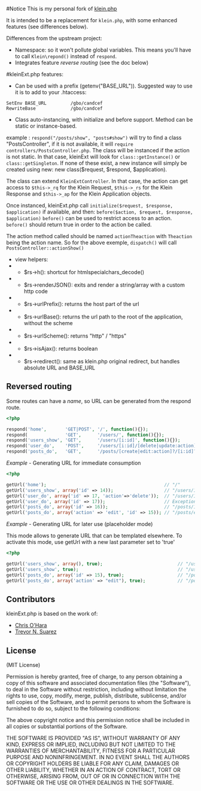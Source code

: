 #Notice
This is my personal fork of [klein.php](https://github.com/chriso/klein.php)

It is intended to be a replacement for ```klein.php```, with some enhanced features (see differences below).

Differences from the upstream project:

* Namespace: so it won't pollute global variables. This means you'll have to call `Klein\repond()` instead of `respond`.
* Integrates feature *reverse routing* (see the doc below)


#kleinExt.php
features:
* Can be used with a prefix (getenv("BASE_URL")).
Suggested way to use it is to add to your .htaccess:
```
SetEnv BASE_URL         /gbo/candcef
RewriteBase             /gbo/candcef
```

* Class auto-instancing, with initialize and before support. Method can be static or instance-based.

example : ```respond("/posts/show", "posts#show")```
will try to find a class "PostsController", if it is not available, it will ```require``` ```controllers/PostsController.php```.
The class will be instanced if the action is not static. In that case, kleinExt will look for ```class::getInstance()``` or ```class::getSingleton```. If none of these exist, a new instance will simply be created using new: new class($request, $respond, $application).

The class can extend ```KleinExtController```. In that case, the action can get access to ```$this->_rq``` for the Klein Request, ```$this->_rs``` for the Klein Response and ```$this->_ap``` for the Klein Application objects.

Once instanced, kleinExt.php call ```initialize($request, $response, $application)``` if available, and then:
```before($action, $request, $response, $application)```
```before()``` can be used to restrict access to an action. ```before()``` should return true in order to the action be called.

The action method called should be named ```actionTheaction``` with ```Theaction``` being the action name.
So for the above exemple, ```dispatch()``` will call ```PostsController::actionShow()```


* view helpers:
* *  $rs->h(): shortcut for htmlspecialchars_decode()
* *  $rs->renderJSON(): exits and render a string/array with a custom http code
* *  $rs->urlPrefix(): returns the host part of the url
* *  $rs->urlBase(): returns the url path to the root of the application, without the scheme
* *  $rs->urlScheme(): returns "http" / "https"
* *  $rs->isAjax(): returns boolean
* *  $rs->redirect(): same as klein.php original redirect, but handles absolute URL and BASE_URL



## Reversed routing

Some routes can have a *name*, so URL can be generated from the respond route.
```php
<?php

respond('home',       'GET|POST', '/', function(){});
respond(              'GET',      '/users/', function(){});
respond('users_show', 'GET',      '/users/[i:id]', function(){});
respond('user_do',    'POST',     '/users/[i:id]/[delete|update:action]', function(){});
respond('posts_do',   'GET',      '/posts/[create|edit:action]?/[i:id]?', function(){});
```

*Example* - Generating URL for immediate consumption

```php
<?php

getUrl('home');                                            // "/"
getUrl('users_show', array('id' => 14));                   // "/users/14"
getUrl('user_do', array('id' => 17, 'action'=>'delete'));  // "/users/17/delete"
getUrl('user_do', array('id' => 17));                      // Exception "Param 'action' not set for route 'user_do'"
getUrl('posts_do', array('id' => 16));                     // "/posts/16" (note that it isn't /posts//16)
getUrl('posts_do', array('action' => 'edit', 'id' => 15)); // "/posts/edit/15"
```

*Example* - Generating URL for later use (placeholder mode)

This mode allows to generate URL that can be templated elsewhere.
To activate this mode, use getUrl with a new last parameter set to 'true'
```php
<?php

getUrl('users_show', array(), true);                            // "/users/[:id]"
getUrl('users_show', true);                                     // "/users/[:id]" (shorter notation)
getUrl('posts_do', array('id' => 15), true);                    // "/posts/[:action]/15"
getUrl('posts_do', array('action' => "edit"), true);            // "/posts/edit/[:id]"
```

## Contributors

kleinExt.php is based on the work of:
- [Chris O'Hara](https://github.com/chriso)
- [Trevor N. Suarez](https://github.com/Rican7)

## License

(MIT License)

Permission is hereby granted, free of charge, to any person obtaining a copy of this software and associated documentation files (the "Software"), to deal in the Software without restriction, including without limitation the rights to use, copy, modify, merge, publish, distribute, sublicense, and/or sell copies of the Software, and to permit persons to whom the Software is furnished to do so, subject to the following conditions:

The above copyright notice and this permission notice shall be included in all copies or substantial portions of the Software.

THE SOFTWARE IS PROVIDED "AS IS", WITHOUT WARRANTY OF ANY KIND, EXPRESS OR IMPLIED, INCLUDING BUT NOT LIMITED TO THE WARRANTIES OF MERCHANTABILITY, FITNESS FOR A PARTICULAR PURPOSE AND NONINFRINGEMENT. IN NO EVENT SHALL THE AUTHORS OR COPYRIGHT HOLDERS BE LIABLE FOR ANY CLAIM, DAMAGES OR OTHER LIABILITY, WHETHER IN AN ACTION OF CONTRACT, TORT OR OTHERWISE, ARISING FROM, OUT OF OR IN CONNECTION WITH THE SOFTWARE OR THE USE OR OTHER DEALINGS IN THE SOFTWARE.

